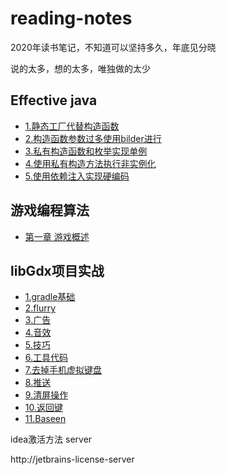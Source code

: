 # reading-notes
2020年读书笔记，不知道可以坚持多久，年底见分晓

说的太多，想的太多，唯独做的太少

## Effective java
- [1.静态工厂代替构造函数](https://github.com/wangwangla/reading-notes/blob/master/effective%20java/doc/1.%E4%BD%BF%E7%94%A8%E9%9D%99%E6%80%81%E5%B7%A5%E5%8E%82%E6%9B%BF%E4%BB%A3%E6%9E%84%E9%80%A0%E5%87%BD%E6%95%B0.md)
- [2.构造函数参数过多使用bilder进行](https://github.com/wangwangla/reading-notes/blob/master/effective%20java/doc/2.%E6%9E%84%E9%80%A0%E5%87%BD%E6%95%B0%E5%8F%82%E6%95%B0%E8%BF%87%E5%A4%9A%E4%BD%BF%E7%94%A8bilder%E8%BF%9B%E8%A1%8C.md)
- [3.私有构造函数和枚举实现单例](https://github.com/wangwangla/reading-notes/blob/master/effective%20java/doc/3.%E7%A7%81%E6%9C%89%E6%9E%84%E9%80%A0%E5%87%BD%E6%95%B0%E5%92%8C%E6%9E%9A%E4%B8%BE%E5%AE%9E%E7%8E%B0%E5%8D%95%E4%BE%8B.md)
- [4.使用私有构造方法执行非实例化](https://github.com/wangwangla/reading-notes/blob/master/effective%20java/doc/4.%E4%BD%BF%E7%94%A8%E7%A7%81%E6%9C%89%E6%9E%84%E9%80%A0%E6%96%B9%E6%B3%95%E6%89%A7%E8%A1%8C%E9%9D%9E%E5%AE%9E%E4%BE%8B%E5%8C%96.md)
- [5.使用依赖注入实现硬编码](https://github.com/wangwangla/reading-notes/blob/master/effective%20java/doc/5.%E4%BD%BF%E7%94%A8%E4%BE%9D%E8%B5%96%E6%B3%A8%E5%85%A5%E5%8F%96%E4%BB%A3%E7%A1%AC%E9%93%BE%E6%8E%A5%E8%B5%84%E6%BA%90.md)

## 游戏编程算法
- [第一章 游戏概述](https://github.com/wangwangla/reading-notes/blob/master/%E6%B8%B8%E6%88%8F%E7%BC%96%E7%A8%8B%E7%AE%97%E6%B3%95/1.%E7%AC%AC%E4%B8%80%E7%AB%A0.md)

## libGdx项目实战
- [1.gradle基础](https://github.com/wangwangla/reading-notes/blob/master/word%20stacks%E7%9F%A5%E8%AF%86%E7%82%B9%E6%80%BB%E7%BB%93/1.gradle%E8%B5%84%E6%BA%90.md)
- [2.flurry](https://github.com/wangwangla/reading-notes/blob/master/word%20stacks%E7%9F%A5%E8%AF%86%E7%82%B9%E6%80%BB%E7%BB%93/2.flurry%E7%9A%84%E6%B7%BB%E5%8A%A0.md)
- [3.广告](https://github.com/wangwangla/reading-notes/blob/master/word%20stacks%E7%9F%A5%E8%AF%86%E7%82%B9%E6%80%BB%E7%BB%93/3.%E5%B9%BF%E5%91%8A.md)
- [4.音效](https://github.com/wangwangla/reading-notes/blob/master/word%20stacks%E7%9F%A5%E8%AF%86%E7%82%B9%E6%80%BB%E7%BB%93/4.%E9%9F%B3%E6%95%88.md)
- [5.技巧](https://github.com/wangwangla/reading-notes/blob/master/word%20stacks%E7%9F%A5%E8%AF%86%E7%82%B9%E6%80%BB%E7%BB%93/5.%E4%BB%A3%E7%A0%81%E4%B9%A6%E5%86%99%E6%8A%80%E5%B7%A7.md)
-  [6.工具代码](https://github.com/wangwangla/reading-notes/blob/master/word%20stacks%E7%9F%A5%E8%AF%86%E7%82%B9%E6%80%BB%E7%BB%93/6.%E5%B7%A5%E5%85%B7%E4%BB%A3%E7%A0%81.md)
- [7.去掉手机虚拟键盘](https://github.com/wangwangla/reading-notes/blob/master/word%20stacks%E7%9F%A5%E8%AF%86%E7%82%B9%E6%80%BB%E7%BB%93/7.%E5%8E%BB%E6%8E%89%E6%89%8B%E6%9C%BA%E5%BA%95%E9%83%A8%E8%99%9A%E6%8B%9F%E9%94%AE%E7%9B%98.md)
- [8.推送](https://github.com/wangwangla/reading-notes/blob/master/word%20stacks%E7%9F%A5%E8%AF%86%E7%82%B9%E6%80%BB%E7%BB%93/8.%E6%8E%A8%E9%80%81.md)
- [9.清屏操作](https://github.com/wangwangla/reading-notes/blob/master/word%20stacks%E7%9F%A5%E8%AF%86%E7%82%B9%E6%80%BB%E7%BB%93/9.%E6%B8%85%E5%B1%8F%E6%93%8D%E4%BD%9C.md)
- [10.返回键](https://github.com/wangwangla/reading-notes/blob/master/word%20stacks%E7%9F%A5%E8%AF%86%E7%82%B9%E6%80%BB%E7%BB%93/10.%E8%BF%94%E5%9B%9E%E9%94%AE.md)
-  [11.Baseen](https://github.com/wangwangla/reading-notes/blob/master/word%20stacks%E7%9F%A5%E8%AF%86%E7%82%B9%E6%80%BB%E7%BB%93/11.BaseScreen.md)



idea激活方法
server

http://jetbrains-license-server